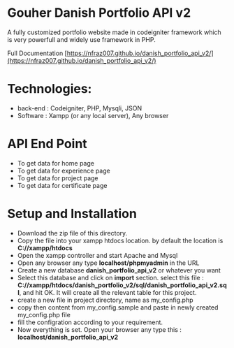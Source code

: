 # Gouher Danish Portfolio API v2
A fully customized portfolio website made in codeigniter framework which is very powerfull and widely use framework in PHP. 

Full Documentation [https://nfraz007.github.io/danish_portfolio_api_v2/](https://nfraz007.github.io/danish_portfolio_api_v2/)


# Technologies: 
* back-end : Codeigniter, PHP, Mysqli, JSON
* Software : Xampp (or any local server), Any browser

# API End Point
* To get data for home page
* To get data for experience page
* To get data for project page
* To get data for certificate page


# Setup and Installation
* Download the zip file of this directory.
* Copy the file into your xampp htdocs location. by default the location is **C://xampp/htdocs**
* Open the xampp controller and start Apache and Mysql
* Open any browser any type **localhost/phpmyadmin** in the URL
* Create a new database **danish_portfolio_api_v2** or whatever you want
* Select this database and click on **import** section. select this file : **C://xampp/htdocs/danish_portfolio_v2/sql/danish_portfolio_api_v2.sql**, and hit OK. It will create all the relevant table for this project.
* create a new file in project directory, name as my_config.php
* copy then content from my_config.sample and paste in newly created my_config.php file
* fill the configration according to your requirement.
* Now everything is set. Open your browser any type this : **localhost/danish_portfolio_api_v2**
